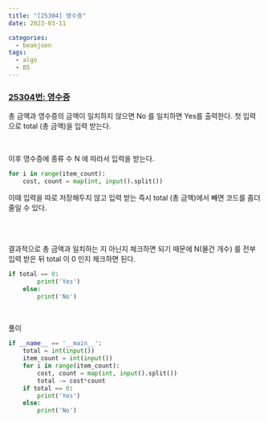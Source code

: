 ```yaml
---
title: "[25304] 영수증"
date: 2023-03-11

categories:
  - beakjoon
tags:
  - algo
  - B5
---
```


### [25304번: 영수증](https://www.acmicpc.net/problem/25304)

총 금액과 영수증의 금액이 일치하지 않으면 No 를 일치하면 Yes를 출력한다.
첫 입력으로 total (총 금액)을 입력 받는다.

<br>

이후 영수증에 종류 수 N 에 따라서 입력을 받는다.
```python
for i in range(item_count):
    cost, count = map(int, input().split())
```

이때 입력을 따로 저장해두지 않고 입력 받는 즉시 total (총 금액)에서 빼면
코드를 좀더 줄일 수 있다.

<br><br>

결과적으로 총 금액과 일치하는 지 아닌지 체크하면 되기 때문에
N(물건 개수) 를 전부 입력 받은 뒤 total 이 0 인지 체크하면 된다.

```python
if total == 0:
        print('Yes')
    else:
        print('No')
```

<br>

풀이
```python
if __name__ == '__main__':
    total = int(input())
    item_count = int(input())
    for i in range(item_count):
        cost, count = map(int, input().split())
        total -= cost*count
    if total == 0:
        print('Yes')
    else:
        print('No')
```
